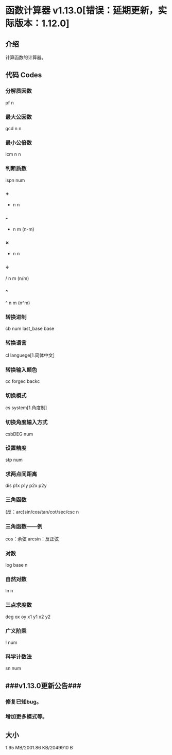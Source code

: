 # 函数计算器 v1.13.0[错误：延期更新，实际版本：1.12.0]
## 介绍
计算函数的计算器。
## 代码 Codes
### 分解质因数
pf n
### 最大公因数
gcd n n
### 最小公倍数
lcm n n
### 判断质数
ispn num
### +
+ n n
### -
- n m (n-m)
### ×
* n n
### ÷
/ n m (n/m)
### ^
^ n m (n^m)
### 转换进制
cb num last_base base
### 转换语言
cl languege[1.简体中文]
### 转换输入颜色
cc forgec backc
### 切换模式
cs system[1.角度制]
### 切换角度输入方式
csbDEG num
### 设置精度
stp num
### 求两点间距离
dis p1x p1y p2x p2y
### 三角函数
(反：arc)sin/cos/tan/cot/sec/csc n
### 三角函数——例
cos：余弦
arcsin：反正弦
### 对数
log base n
### 自然对数
ln n
### 三点求度数
deg ox oy x1 y1 x2 y2
### 广义阶乘
! num
### 科学计数法
sn num
## ###v1.13.0更新公告###
### 修复已知bug。
### 增加更多模式等。
## 大小
1.95 MB/2001.86 KB/2049910 B
